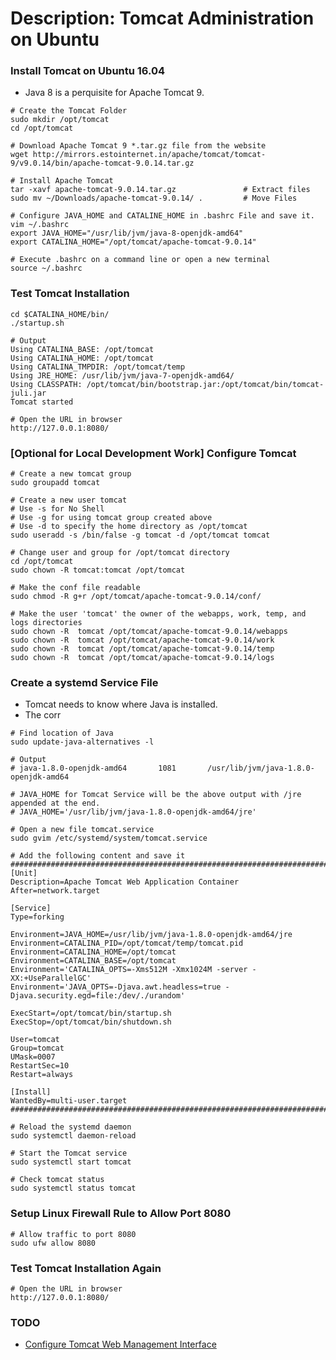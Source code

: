 # Description: Tomcat Administration on Ubuntu

### Install Tomcat on Ubuntu 16.04
* Java 8 is a perquisite for Apache Tomcat 9.
```
# Create the Tomcat Folder
sudo mkdir /opt/tomcat
cd /opt/tomcat

# Download Apache Tomcat 9 *.tar.gz file from the website
wget http://mirrors.estointernet.in/apache/tomcat/tomcat-9/v9.0.14/bin/apache-tomcat-9.0.14.tar.gz

# Install Apache Tomcat
tar -xavf apache-tomcat-9.0.14.tar.gz               # Extract files
sudo mv ~/Downloads/apache-tomcat-9.0.14/ .         # Move Files

# Configure JAVA_HOME and CATALINE_HOME in .bashrc File and save it.
vim ~/.bashrc
export JAVA_HOME="/usr/lib/jvm/java-8-openjdk-amd64"
export CATALINA_HOME="/opt/tomcat/apache-tomcat-9.0.14"

# Execute .bashrc on a command line or open a new terminal
source ~/.bashrc
```

### Test Tomcat Installation
```
cd $CATALINA_HOME/bin/
./startup.sh

# Output
Using CATALINA_BASE: /opt/tomcat
Using CATALINA_HOME: /opt/tomcat
Using CATALINA_TMPDIR: /opt/tomcat/temp
Using JRE_HOME: /usr/lib/jvm/java-7-openjdk-amd64/
Using CLASSPATH: /opt/tomcat/bin/bootstrap.jar:/opt/tomcat/bin/tomcat-juli.jar
Tomcat started

# Open the URL in browser
http://127.0.0.1:8080/
```

### [Optional for Local Development Work] Configure Tomcat
```
# Create a new tomcat group
sudo groupadd tomcat

# Create a new user tomcat
# Use -s for No Shell
# Use -g for using tomcat group created above
# Use -d to specify the home directory as /opt/tomcat
sudo useradd -s /bin/false -g tomcat -d /opt/tomcat tomcat

# Change user and group for /opt/tomcat directory
cd /opt/tomcat
sudo chown -R tomcat:tomcat /opt/tomcat

# Make the conf file readable
sudo chmod -R g+r /opt/tomcat/apache-tomcat-9.0.14/conf/

# Make the user 'tomcat' the owner of the webapps, work, temp, and logs directories
sudo chown -R  tomcat /opt/tomcat/apache-tomcat-9.0.14/webapps
sudo chown -R  tomcat /opt/tomcat/apache-tomcat-9.0.14/work
sudo chown -R  tomcat /opt/tomcat/apache-tomcat-9.0.14/temp
sudo chown -R  tomcat /opt/tomcat/apache-tomcat-9.0.14/logs
```

### Create a systemd Service File
* Tomcat needs to know where Java is installed. 
* The corr

```
# Find location of Java
sudo update-java-alternatives -l

# Output
# java-1.8.0-openjdk-amd64       1081       /usr/lib/jvm/java-1.8.0-openjdk-amd64

# JAVA_HOME for Tomcat Service will be the above output with /jre appended at the end. 
# JAVA_HOME='/usr/lib/jvm/java-1.8.0-openjdk-amd64/jre'

# Open a new file tomcat.service 
sudo gvim /etc/systemd/system/tomcat.service

# Add the following content and save it
########################################################################################
[Unit]
Description=Apache Tomcat Web Application Container
After=network.target

[Service]
Type=forking

Environment=JAVA_HOME=/usr/lib/jvm/java-1.8.0-openjdk-amd64/jre
Environment=CATALINA_PID=/opt/tomcat/temp/tomcat.pid
Environment=CATALINA_HOME=/opt/tomcat
Environment=CATALINA_BASE=/opt/tomcat
Environment='CATALINA_OPTS=-Xms512M -Xmx1024M -server -XX:+UseParallelGC'
Environment='JAVA_OPTS=-Djava.awt.headless=true -Djava.security.egd=file:/dev/./urandom'

ExecStart=/opt/tomcat/bin/startup.sh
ExecStop=/opt/tomcat/bin/shutdown.sh

User=tomcat
Group=tomcat
UMask=0007
RestartSec=10
Restart=always

[Install]
WantedBy=multi-user.target
########################################################################################

# Reload the systemd daemon 
sudo systemctl daemon-reload

# Start the Tomcat service
sudo systemctl start tomcat

# Check tomcat status
sudo systemctl status tomcat
```

### Setup Linux Firewall Rule to Allow Port 8080
``` 
# Allow traffic to port 8080
sudo ufw allow 8080
```

### Test Tomcat Installation Again
```
# Open the URL in browser
http://127.0.0.1:8080/
```

### TODO
* [Configure Tomcat Web Management Interface](https://www.digitalocean.com/community/tutorials/how-to-install-apache-tomcat-8-on-ubuntu-16-04)

